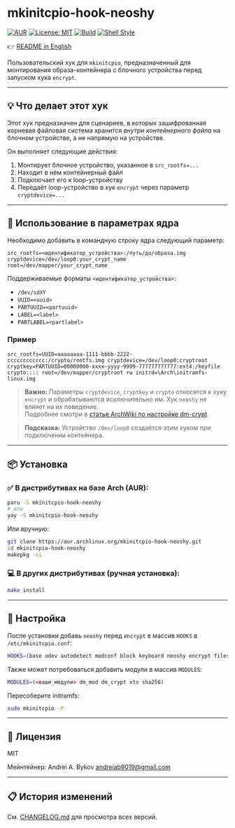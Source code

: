 # mkinitcpio-hook-neoshy

[![AUR](https://img.shields.io/aur/version/mkinitcpio-hook-neoshy.svg)](https://aur.archlinux.org/packages/mkinitcpio-hook-neoshy)
[![License: MIT](https://img.shields.io/badge/License-MIT-blue.svg)](LICENSE)
[![Build](https://img.shields.io/badge/build-makepkg-brightgreen)](#)
[![Shell Style](https://img.shields.io/badge/style-posix--ash-yellow)](#)

👉 [README in English](README.md)

Пользовательский хук для `mkinitcpio`, предназначенный для монтирования образа-контейнера с блочного устройства перед запуском хука `encrypt`.

---

## 💡 Что делает этот хук

Этот хук предназначен для сценариев, в которых зашифрованная корневая файловая система хранится *внутри контейнерного файла* на блочном устройстве, а не напрямую на устройстве.

Он выполняет следующие действия:

1. Монтирует блочное устройство, указанное в `src_rootfs=...`
2. Находит в нём контейнерный файл
3. Подключает его к loop-устройству
4. Передаёт loop-устройство в хук `encrypt` через параметр `cryptdevice=...`

---

## 🧵 Использование в параметрах ядра

Необходимо добавить в командную строку ядра следующий параметр:

```
src_rootfs=<идентификатор_устройства>:/путь/до/образа.img cryptdevice=/dev/loop0:your_crypt_name root=/dev/mapper/your_crypt_name
```

Поддерживаемые форматы `<идентификатор_устройства>`:
- `/dev/sdXY`
- `UUID=<uuid>`
- `PARTUUID=<partuuid>`
- `LABEL=<label>`
- `PARTLABEL=<partlabel>`

### Пример

```
src_rootfs=UUID=aaaaaaaa-1111-bbbb-2222-cccccccccccc:/crypto/rootfs.img cryptdevice=/dev/loop0:cryptroot cryptkey=PARTUUID=00000000-xxxx-yyyy-9999-777777777777:ext4:/keyfile crypto:::: root=/dev/mapper/cryptroot rw initrd=\Arch\initramfs-linux.img
```

> **Важно:** Параметры `cryptdevice`, `cryptkey` и `crypto` относятся к хуку `encrypt` и обрабатываются исключительно им. Хук `neoshy` не влияет на их поведение.  
> Подробнее смотри в [статье ArchWiki по настройке dm-crypt](https://wiki.archlinux.org/title/Dm-crypt/System_configuration).

> **Подсказка:** Устройство `/dev/loop0` создаётся этим хуком при подключении контейнера.

---

## 📦 Установка

### ✅ В дистрибутивах на базе Arch (AUR):

```bash
paru -S mkinitcpio-hook-neoshy
# или
yay -S mkinitcpio-hook-neoshy
```

Или вручную:

```bash
git clone https://aur.archlinux.org/mkinitcpio-hook-neoshy.git
cd mkinitcpio-hook-neoshy
makepkg -si
```

### 💻 В других дистрибутивах (ручная установка):

```bash
make install
```

---

## 🔧 Настройка

После установки добавь `neoshy` перед `encrypt` в массив `HOOKS` в `/etc/mkinitcpio.conf`:

```bash
HOOKS=(base udev autodetect modconf block keyboard neoshy encrypt filesystems fsck)
```

Также может потребоваться добавить модули в массив `MODULES`:

```bash
MODULES=(<ваши_модули> dm_mod dm_crypt xts sha256)
```

Пересоберите initramfs:

```bash
sudo mkinitcpio -P
```

---

## 📜 Лицензия

MIT

Мейнтейнер: Andrei A. Bykov <andreiab9019@gmail.com>

---

## 📋 История изменений

См. [CHANGELOG.md](CHANGELOG.md) для просмотра всех версий.
